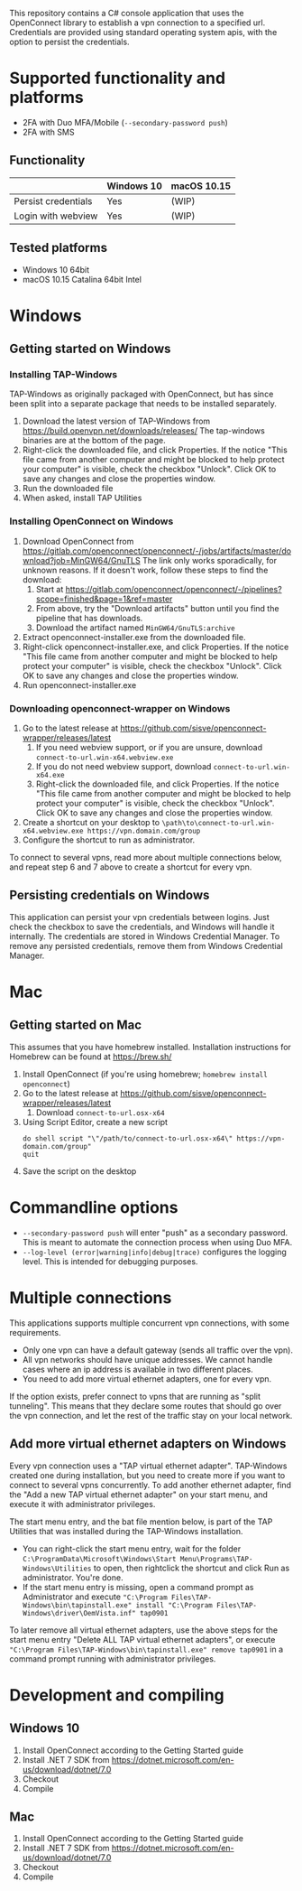 This repository contains a C# console application that uses the OpenConnect library to establish a vpn connection to a specified url. Credentials are provided using standard operating system apis, with the option to persist the credentials.

# Supported functionality and platforms

* 2FA with Duo MFA/Mobile (`--secondary-password push`)
* 2FA with SMS

## Functionality

|                     | Windows 10 | macOS 10.15 |
|---------------------|------------|-------------|
| Persist credentials | Yes        | (WIP)       |
| Login with webview  | Yes        | (WIP)       |

## Tested platforms 

* Windows 10 64bit
* macOS 10.15 Catalina 64bit Intel

# Windows

## Getting started on Windows

### Installing TAP-Windows

TAP-Windows as originally packaged with OpenConnect, but has since been split 
into a separate package that needs to be installed separately.

1. Download the latest version of TAP-Windows from https://build.openvpn.net/downloads/releases/
   The tap-windows binaries are at the bottom of the page.
2. Right-click the downloaded file, and click Properties. If the notice "This file came from another computer and might be blocked to help protect your computer" is visible, check the checkbox "Unlock". Click OK to save any changes and close the properties window.
3. Run the downloaded file
4. When asked, install TAP Utilities

### Installing OpenConnect on Windows

1. Download OpenConnect from https://gitlab.com/openconnect/openconnect/-/jobs/artifacts/master/download?job=MinGW64/GnuTLS
   The link only works sporadically, for unknown reasons. If it doesn't work, follow these steps to find the download:
   1. Start at https://gitlab.com/openconnect/openconnect/-/pipelines?scope=finished&page=1&ref=master
   2. From above, try the "Download artifacts" button until you find the pipeline that has downloads.
   3. Download the artifact named `MinGW64/GnuTLS:archive`
2. Extract openconnect-installer.exe from the downloaded file.
3. Right-click openconnect-installer.exe, and click Properties. If the notice "This file came from another computer and might be blocked to help protect your computer" is visible, check the checkbox "Unlock". Click OK to save any changes and close the properties window.
4. Run openconnect-installer.exe

### Downloading openconnect-wrapper on Windows

1. Go to the latest release at https://github.com/sisve/openconnect-wrapper/releases/latest
   1. If you need webview support, or if you are unsure, download `connect-to-url.win-x64.webview.exe`
   2. If you do not need webview support, download `connect-to-url.win-x64.exe`
   3. Right-click the downloaded file, and click Properties. If the notice "This file came from another computer and might be blocked to help protect your computer" is visible, check the checkbox "Unlock". Click OK to save any changes and close the properties window.
2. Create a shortcut on your desktop to `\path\to\connect-to-url.win-x64.webview.exe https://vpn.domain.com/group`
3. Configure the shortcut to run as administrator.

To connect to several vpns, read more about multiple connections below, and repeat step 6 and 7 above to create a shortcut for every vpn.

## Persisting credentials on Windows

This application can persist your vpn credentials between logins. Just check the checkbox to save the credentials, and Windows will handle it internally. The credentials are stored in Windows Credential Manager. To remove any persisted credentials, remove them from Windows Credential Manager.

# Mac

## Getting started on Mac

This assumes that you have homebrew installed. Installation instructions for Homebrew can be found at https://brew.sh/

1. Install OpenConnect (if you're using homebrew; `homebrew install openconnect`)
2. Go to the latest release at https://github.com/sisve/openconnect-wrapper/releases/latest
   1. Download `connect-to-url.osx-x64`
3. Using Script Editor, create a new script
   ```
   do shell script "\"/path/to/connect-to-url.osx-x64\" https://vpn-domain.com/group"
   quit
   ```
4. Save the script on the desktop

# Commandline options

* `--secondary-password push` will enter "push" as a secondary password. This is meant to automate the connection process when using Duo MFA.
* `--log-level (error|warning|info|debug|trace)` configures the logging level. This is intended for debugging purposes.

# Multiple connections

This applications supports multiple concurrent vpn connections, with some requirements.
 
* Only one vpn can have a default gateway (sends all traffic over the vpn). 
* All vpn networks should have unique addresses. We cannot handle cases where an ip address is available in two different places.
* You need to add more virtual ethernet adapters, one for every vpn. 

If the option exists, prefer connect to vpns that are running as "split tunneling". This means that they declare some routes that should go over the vpn connection, and let the rest of the traffic stay on your local network.

## Add more virtual ethernet adapters on Windows

Every vpn connection uses a "TAP virtual ethernet adapter". TAP-Windows created one during installation, but you need to create more if you want to connect to several vpns concurrently. To add another ethernet adapter, find the "Add a new TAP virtual ethernet adapter" on your start menu, and execute it with administrator privileges.

The start menu entry, and the bat file mention below, is part of the TAP Utilities that was installed during the TAP-Windows installation.

* You can right-click the start menu entry, wait for the folder `C:\ProgramData\Microsoft\Windows\Start Menu\Programs\TAP-Windows\Utilities` to open, then rightclick the shortcut and click Run as administrator. You're done.
* If the start menu entry is missing, open a command prompt as Administrator and execute `"C:\Program Files\TAP-Windows\bin\tapinstall.exe" install "C:\Program Files\TAP-Windows\driver\OemVista.inf" tap0901`

To later remove all virtual ethernet adapters, use the above steps for the start menu entry "Delete ALL TAP virtual ethernet adapters", or execute `"C:\Program Files\TAP-Windows\bin\tapinstall.exe" remove tap0901` in a command prompt running with administrator privileges.

# Development and compiling

## Windows 10

1. Install OpenConnect according to the Getting Started guide
2. Install .NET 7 SDK from https://dotnet.microsoft.com/en-us/download/dotnet/7.0
3. Checkout
4. Compile

## Mac

1. Install OpenConnect according to the Getting Started guide
2. Install .NET 7 SDK from https://dotnet.microsoft.com/en-us/download/dotnet/7.0
3. Checkout
4. Compile